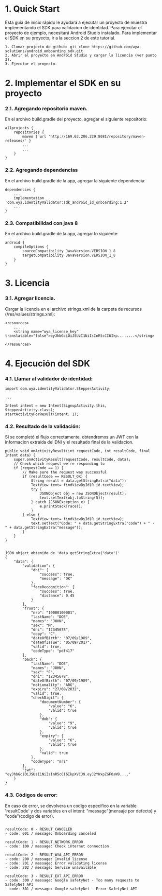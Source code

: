 # 1. Quick Start
Esta guía de inicio rápido le ayudará a ejecutar un proyecto de muestra implementando el SDK para validacion de identidad. 
Para ejecutar el proyecto de ejemplo, necesitará Android Studio instalado. Para implementar el SDK en su proyecto, ir a la seccion 2 de este tutorial.

```
1. Clonar projecto de github: git clone https://github.com/wya-solutions/android_onboarding_sdk.git
2. Abrir el proyecto en Android Studio y cargar la licencia (ver punto 3).
3. Ejecutar el proyecto.
```

# 2. Implementar el SDK en su proyecto
### 2.1. Agregando repositorio maven.
En el archivo build.gradle del proyecto, agregar el siguiente repositorio:
```
allprojects {
    repositories {
        maven { url 'http://169.63.206.229:8081/repository/maven-releases/' }
        ...
        ...
    }
}
```
### 2.2. Agregando dependencias
En el archivo build.gradle de la app, agregar la siguiente dependencia:
```
dependencies {
    ...
    implementation 'com.wya.identityValidator:sdk_android_id_onboarding:1.2'
    ...
}
```
### 2.3. Compatibilidad con java 8
En el archivo build.gradle de la app, agregar lo siguiente:
```
android {
    compileOptions {
        sourceCompatibility JavaVersion.VERSION_1_8
        targetCompatibility JavaVersion.VERSION_1_8
    }
}
```
# 3. Licencia
### 3.1. Agregar licencia.

Cargar la licencia en el archivo strings.xml de la carpeta de recursos (/res/values/strings.xml):
```
<resources>
    ...
    <string name="wya_license_key" translatable="false">eyJhbGciOiJSUzI1NiIsInR5cCI6Ikp........</string>
    ...
</resources>

```

# 4. Ejecución del SDK
### 4.1. Llamar al validador de identidad:

```
import com.wya.identityValidator.StepperActivity;

...

Intent intent = new Intent(SignupActivity.this, StepperActivity.class);
startActivityForResult(intent, 1);

```
### 4.2. Resultado de la validación:
Si se completó el flujo correctamente, obtendremos un JWT con la informacion extraida del DNI y el resultado final de la validacion.

```
public void onActivityResult(int requestCode, int resultCode, final Intent data) {
    super.onActivityResult(requestCode, resultCode, data);
    // Check which request we're responding to
    if (requestCode == 1) {
        // Make sure the request was successful
        if (resultCode == RESULT_OK) {
            String result = data.getStringExtra("data");
            TextView text= findViewById(R.id.textView);
            try {
                JSONObject obj = new JSONObject(result);
                text.setText(obj.toString(5));
            } catch (JSONException e) {
                e.printStackTrace();
            }
        } else {
            TextView text= findViewById(R.id.textView);
            text.setText("Code: " + data.getStringExtra("code") + " - " + data.getStringExtra("message"));
        }
    }
}


JSON object obtenido de 'data.getStringExtra("data")'
{
    "data": {
        "validation": {
            "dni": {
                "success": true,
                "message": "OK"
            },
            "faceRecognition": {
                "success": true,
                "distance": 0.45
            }
        },
        "front": {
            "nro": "10000100001",
            "lastName": "DOE",
            "names": "JOHN",
            "sex": "M",
            "dni": "12345678",
            "copy": "C",
            "dateOfBirth": "07/09/1989",
            "dateOfIssue": "05/09/2017",
            "valid": true,
            "codeType": "pdf417"
        },
        "back": {
            "lastName": "DOE",
            "names": "JOHN",
            "sex": "F",
            "dni": "12345678",
            "dateOfBirth": "07/09/1989",
            "nationality": "ARG",
            "expiry": "27/08/2032",
            "valid": true,
            "checkDigit": {
                "documentNumber": {
                    "value": "6",
                    "valid": true
                },
                "dob": {
                    "value": "9",
                    "valid": true
                },
                "expiry": {
                    "value": "6",
                    "valid": true
                },
                "valid": true
            },
            "codeType": "mrz"
        },
        "jwt": "eyJhbGciOiJSUzI1NiIsInR5cCI6IkpXVCJ9.eyJ2YWxpZGF0aW9...."
    }
}

```

### 4.3. Códigos de error:
En caso de error, se devolvera un codigo especifico en la variable 'resultCode' y dos variables en el intent: "message"(mensaje por defecto) y "code"(codigo de error).
```

resultCode: 0 - RESULT_CANCELED
- code: 001 / message: Onboarding canceled

resultCode: 1 - RESULT_NETWORK_ERROR   
- code: 100 / message: Check internet connection

resultCode: 2 - RESULT_WYA_API_ERROR
- code: 200 / message: Invalid license
- code: 201 / message: Error validating license
- code: 202 / message: Service unavailable

resultCode: 3 - RESULT_EXT_API_ERROR
- code: 300 / message: Google safetyNet - Too many requests to SafetyNet API
- code: 301 / message: Google safetyNet - Error SafetyNet API

```
